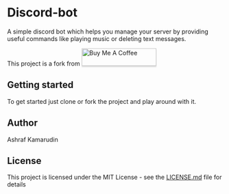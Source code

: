 # Discord-bot
A simple discord bot which helps you manage your server by providing useful commands like playing music or deleting text messages.

This project is a fork from <a href="https://github.com/TannerGabriel/discord-bot" target="_blank"><img src="https://www.buymeacoffee.com/assets/img/custom_images/orange_img.png" alt="Buy Me A Coffee" style="height: 41px !important;width: 174px !important;box-shadow: 0px 3px 2px 0px rgba(190, 190, 190, 0.5) !important;-webkit-box-shadow: 0px 3px 2px 0px rgba(190, 190, 190, 0.5) !important;" ></a>

## Getting started
To get started just clone or fork the project and play around with it.

## Author
Ashraf Kamarudin

## License
This project is licensed under the MIT License - see the [LICENSE.md](LICENSE) file for details
